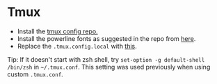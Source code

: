 # Tmux

- Install the [tmux config repo.](https://github.com/gpakosz/.tmux)
- Install the powerline fonts as suggested in the repo from [here](https://github.com/adobe-fonts/source-code-pro/releases/tag/2.030R-ro/1.050R-it).
- Replace the `.tmux.config.local` with [this](./.tmux.conf.local).

Tip: If it doesn't start with zsh shell, try `set-option -g default-shell /bin/zsh` in `~/.tmux.conf`. This setting was used previously when using custom `.tmux.conf`.
